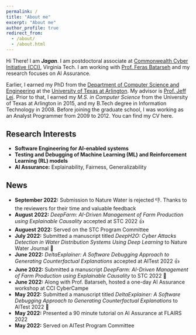 ```yaml
---
permalink: /
title: "About me"
excerpt: "About me"
author_profile: true
redirect_from: 
  - /about/
  - /about.html
---
```



Hi There! I am ***Jagan***. I am postdoctoral associate at [Commonwealth Cyber Initiative (CCI)](https://cyberinitiative.org/research/ai-assurance.html), Virginia Tech. I am working with [Prof. Feras Batarseh](http://batarseh.blogspot.com/) and my research focuses on AI Assurance.

Earlier, I earned my PhD from the [Department of Computer Science and Engineering](http://cse.uta.edu/) at the [University of Texas at Arlington](http://www.uta.edu/uta/). My advisor is [Prof. Jeff Lei](https://mentis.uta.edu/explore/profile/yu-lei). Prior to that, I earned my *M.S. in Computer Science* from the University of Texas at Arlington in 2015, and my B.Tech degree in Information Technology in 2008. Before joining the graduate school, I was working as an Analyst Programmer from 2009 to 2012. You can find my CV here.


## Research Interests
  * **Software Engineering for AI-enabled systems**
  * **Testing and Debugging of Machine Learning (ML) and Reinforcement Learning (RL) models**
  * **AI Assurance:** Explainability, Fairness, Generalizability

## News
  * **September 2022:** Submission to Nature Water is rejected 👎. Thanks to the reviewers for their time and valuable feedback
  * **August 2022:** *DeepFarm: AI-Driven Management of Farm Production using Explainable Causality* accepted at STC 2022 :thumbsup:
  * **Auguest 2022:** Served on the STC Program Committee
  * **July 2022:** Submitted a manuscript titled *DeepH2O: Cyber Attacks Detection in Water Distribution Systems Using Deep Learning* to Nature Water Journal :clap:
  * **June 2022:** *DeltaExplainer: A Software Debugging Approach to Generating Counterfactual Explanations* accepted at AITest 2022 :thumbsup:
  * **June 2022:** Submitted a manuscript *DeepFarm: AI-Driven Management of Farm Production using Explainable Causality* to STC 2022 :clap:
  * **June 2022:** Along with Prof. Batarseh, hosted a one-day AI Assurance workshop at CCI CyberCampe
  * **May 2022:** Submitted a manuscript titled *DeltaExplainer: A Software Debugging Approach to Generating Counterfactual Explanations* to AITest 2022 :clap:
  * **May 2022:** Presented a 90 minute tutorial on AI Assurance at FLAIRS 2022
  * **May 2022:** Served on AITest Program Committee
